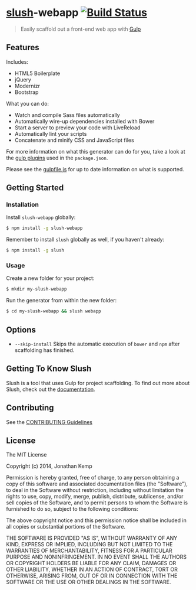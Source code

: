 # [slush](https://github.com/klei/slush)-webapp [![Build Status](https://secure.travis-ci.org/jonkemp/slush-webapp.png?branch=master)](https://travis-ci.org/jonkemp/slush-webapp)

> Easily scaffold out a front-end web app with [Gulp](https://github.com/gulpjs/gulp)

## Features

Includes:
* HTML5 Boilerplate
* jQuery
* Modernizr
* Bootstrap

What you can do:
* Watch and compile Sass files automatically
* Automatically wire-up dependencies installed with Bower
* Start a server to preview your code with LiveReload
* Automatically lint your scripts
* Concatenate and minify CSS and JavaScript files

For more information on what this generator can do for you, take a look at the [gulp plugins](https://github.com/jonkemp/slush-webapp/blob/master/templates/package.json) used in the `package.json`.

Please see the [gulpfile.js](https://github.com/jonkemp/slush-webapp/blob/master/templates/gulpfile.js) for up to date information on what is supported.

## Getting Started

### Installation

Install `slush-webapp` globally:

```bash
$ npm install -g slush-webapp
```

Remember to install `slush` globally as well, if you haven't already:

```bash
$ npm install -g slush
```

### Usage

Create a new folder for your project:

```bash
$ mkdir my-slush-webapp
```

Run the generator from within the new folder:

```bash
$ cd my-slush-webapp && slush webapp
```

## Options

- `--skip-install`
  Skips the automatic execution of `bower` and `npm` after scaffolding has finished.

## Getting To Know Slush

Slush is a tool that uses Gulp for project scaffolding. To find out more about Slush, check out the [documentation](https://github.com/klei/slush).

## Contributing

See the [CONTRIBUTING Guidelines](https://github.com/jonkemp/slush-webapp/blob/master/CONTRIBUTING.md)

## License 

The MIT License

Copyright (c) 2014, Jonathan Kemp

Permission is hereby granted, free of charge, to any person
obtaining a copy of this software and associated documentation
files (the "Software"), to deal in the Software without
restriction, including without limitation the rights to use,
copy, modify, merge, publish, distribute, sublicense, and/or sell
copies of the Software, and to permit persons to whom the
Software is furnished to do so, subject to the following
conditions:

The above copyright notice and this permission notice shall be
included in all copies or substantial portions of the Software.

THE SOFTWARE IS PROVIDED "AS IS", WITHOUT WARRANTY OF ANY KIND,
EXPRESS OR IMPLIED, INCLUDING BUT NOT LIMITED TO THE WARRANTIES
OF MERCHANTABILITY, FITNESS FOR A PARTICULAR PURPOSE AND
NONINFRINGEMENT. IN NO EVENT SHALL THE AUTHORS OR COPYRIGHT
HOLDERS BE LIABLE FOR ANY CLAIM, DAMAGES OR OTHER LIABILITY,
WHETHER IN AN ACTION OF CONTRACT, TORT OR OTHERWISE, ARISING
FROM, OUT OF OR IN CONNECTION WITH THE SOFTWARE OR THE USE OR
OTHER DEALINGS IN THE SOFTWARE.


